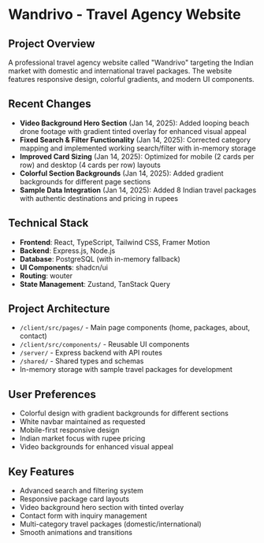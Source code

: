 # Wandrivo - Travel Agency Website

## Project Overview
A professional travel agency website called "Wandrivo" targeting the Indian market with domestic and international travel packages. The website features responsive design, colorful gradients, and modern UI components.

## Recent Changes
- **Video Background Hero Section** (Jan 14, 2025): Added looping beach drone footage with gradient tinted overlay for enhanced visual appeal
- **Fixed Search & Filter Functionality** (Jan 14, 2025): Corrected category mapping and implemented working search/filter with in-memory storage
- **Improved Card Sizing** (Jan 14, 2025): Optimized for mobile (2 cards per row) and desktop (4 cards per row) layouts
- **Colorful Section Backgrounds** (Jan 14, 2025): Added gradient backgrounds for different page sections
- **Sample Data Integration** (Jan 14, 2025): Added 8 Indian travel packages with authentic destinations and pricing in rupees

## Technical Stack
- **Frontend**: React, TypeScript, Tailwind CSS, Framer Motion
- **Backend**: Express.js, Node.js
- **Database**: PostgreSQL (with in-memory fallback)
- **UI Components**: shadcn/ui
- **Routing**: wouter
- **State Management**: Zustand, TanStack Query

## Project Architecture
- `/client/src/pages/` - Main page components (home, packages, about, contact)
- `/client/src/components/` - Reusable UI components
- `/server/` - Express backend with API routes
- `/shared/` - Shared types and schemas
- In-memory storage with sample travel packages for development

## User Preferences
- Colorful design with gradient backgrounds for different sections
- White navbar maintained as requested
- Mobile-first responsive design
- Indian market focus with rupee pricing
- Video backgrounds for enhanced visual appeal

## Key Features
- Advanced search and filtering system
- Responsive package card layouts
- Video background hero section with tinted overlay
- Contact form with inquiry management
- Multi-category travel packages (domestic/international)
- Smooth animations and transitions